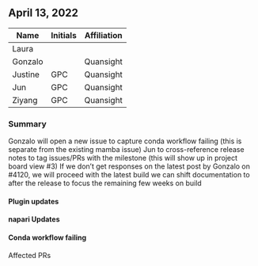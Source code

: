 ## April 13, 2022

|          Name          | Initials |   Affiliation  |
| ---------------------- | -------- | -------------- |
| Laura                  |          | 
| Gonzalo                |           | Quansight 
| Justine                | GPC      | Quansight 
| Jun                    | GPC      | Quansight 
| Ziyang                 | GPC      | Quansight 

### Summary

Gonzalo will open a new issue to capture conda workflow failing (this is separate from the existing mamba issue)
Jun to cross-reference release notes to tag issues/PRs with the milestone (this will show up in project board view #3)
If we don’t get responses on the latest post by Gonzalo on #4120, we will proceed with the latest build
we can shift documentation to after the release to focus the remaining few weeks on build


#### Plugin updates



#### napari Updates



#### Conda workflow failing

Affected PRs